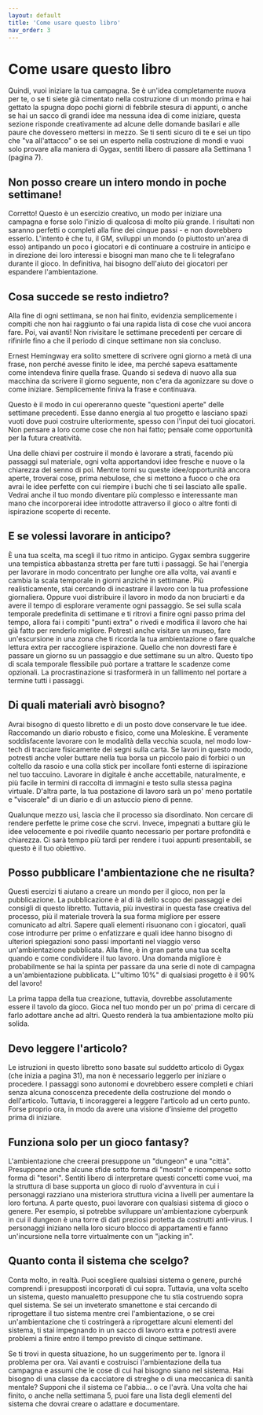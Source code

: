 ```yaml
---
layout: default
title: 'Come usare questo libro'
nav_order: 3
---
```

# Come usare questo libro
Quindi, vuoi iniziare la tua campagna. Se è un'idea completamente nuova per te, o se ti siete già cimentato nella costruzione di un mondo prima e hai gettato la spugna dopo pochi giorni di febbrile stesura di appunti, o anche se hai un sacco di grandi idee ma nessuna idea di come iniziare, questa sezione risponde creativamente ad alcune delle domande basilari e alle paure che dovessero mettersi in mezzo. Se ti senti sicuro di te e sei un tipo che "va all'attacco" o se sei un esperto nella costruzione di mondi e vuoi solo provare alla maniera di Gygax, sentiti libero di passare alla Settimana 1 (pagina 7).

## Non posso creare un intero mondo in poche settimane!
Corretto! Questo è un esercizio creativo, un modo per iniziare una campagna e forse solo l'inizio di qualcosa di molto più grande. I risultati non saranno perfetti o completi alla fine dei cinque passi - e non dovrebbero esserlo. L'intento è che tu, il GM, sviluppi un mondo (o piuttosto un'area di esso) antipando un poco i giocatori e di continuare a costruire in anticipo e in direzione dei loro interessi e bisogni man mano che te li telegrafano durante il gioco. In definitiva, hai bisogno dell'aiuto dei giocatori per espandere l'ambientazione.

## Cosa succede se resto indietro?
Alla fine di ogni settimana, se non hai finito, evidenzia semplicemente i compiti che non hai raggiunto o fai una rapida lista di cose che vuoi ancora fare. Poi, vai avanti! Non rivisitare le settimane precedenti per cercare di rifinirle fino a che il periodo di cinque settimane non sia concluso. 

Ernest Hemingway era solito smettere di scrivere ogni giorno a metà di una frase, non perché avesse finito le idee, ma perché sapeva esattamente come intendeva finire quella frase. Quando si sedeva di nuovo alla sua macchina da scrivere il giorno seguente, non c'era da agonizzare su dove o come iniziare. Semplicemente finiva la frase e continuava.

Questo è il modo in cui opereranno queste "questioni aperte" delle settimane precedenti. Esse danno energia al tuo progetto e lasciano spazi vuoti dove puoi costruire
ulteriormente, spesso con l'input dei tuoi giocatori. Non pensare a loro come cose che non hai fatto; pensale come opportunità per la futura creatività.

Una delle chiavi per costruire il mondo è lavorare a strati, facendo più passaggi sul materiale, ogni volta apportandovi idee fresche e nuove o la chiarezza del senno di poi. Mentre torni su queste idee/opportunità ancora aperte, troverai cose, prima nebulose, che si mettono a fuoco o che ora avrai le idee perfette con cui riempire i buchi che ti sei lasciato alle spalle. Vedrai anche il tuo mondo diventare più complesso e interessante man mano che incorporerai idee introdotte attraverso il gioco o altre fonti di ispirazione scoperte di recente.

## E se volessi lavorare in anticipo?
È una tua scelta, ma scegli il tuo ritmo in anticipo. Gygax sembra suggerire una tempistica abbastanza stretta per fare tutti i passaggi. Se hai l'energia per lavorare in modo concentrato per lunghe ore alla volta, vai avanti e cambia la scala temporale in giorni anziché in settimane. Più realisticamente, stai cercando di incastrare il lavoro con la tua professione giornaliera. Oppure vuoi distribuire il lavoro in modo da non bruciarti e da avere il tempo di esplorare veramente ogni passaggio. Se sei sulla scala temporale predefinita di settimane e ti ritrovi a finire ogni passo prima del tempo, allora fai i compiti "punti extra" o rivedi e modifica il lavoro che hai già fatto per renderlo migliore. Potresti anche visitare un museo, fare un'escursione in una zona che ti ricorda la tua ambientazione o fare qualche lettura extra per raccogliere ispirazione. Quello che non dovresti fare è passare un giorno su un passaggio e due settimane su un altro. Questo tipo di scala temporale flessibile può portare a trattare le scadenze come opzionali. La procrastinazione si trasformerà in un fallimento nel portare a termine tutti i passaggi. 

## Di quali materiali avrò bisogno?
Avrai bisogno di questo libretto e di un posto dove conservare le tue idee. Raccomando un diario robusto e fisico, come una Moleskine. È veramente soddisfacente lavorare con le modalità della vecchia scuola, nel modo low-tech di tracciare fisicamente dei segni sulla carta. Se lavori in questo modo, potresti anche voler buttare nella tua borsa un piccolo paio di forbici o un coltello da rasoio e una colla stick per incollare fonti esterne di ispirazione nel tuo taccuino. Lavorare in digitale è anche accettabile, naturalmente, e più facile in termini di raccolta di immagini e testo sulla stessa pagina virtuale. D'altra parte, la tua postazione di lavoro sarà un po' meno portatile e "viscerale" di un diario e di un astuccio pieno di penne.

Qualunque mezzo usi, lascia che il processo sia disordinato. Non cercare di rendere perfette le prime cose che scrvi. Invece, impegnati a buttare giù le idee velocemente e poi rivedile quanto necessario per portare profondità e chiarezza. Ci sarà tempo più tardi per rendere i tuoi appunti presentabili, se questo è il tuo obiettivo.

## Posso pubblicare l'ambientazione che ne risulta?
Questi esercizi ti aiutano a creare un mondo per il gioco, non per la pubblicazione. La pubblicazione è al di là dello scopo dei passaggi e dei consigli di questo libretto. Tuttavia, più investirai in questa fase creativa del processo, più il materiale troverà la sua forma migliore per essere comunicato ad altri. Sapere quali elementi risuonano con i giocatori, quali cose introdurre per prime o enfatizzare e quali idee hanno bisogno di ulteriori spiegazioni sono passi importanti nel viaggio verso un'ambientazione pubblicata. Alla fine, è in gran parte una tua scelta quando e come condividere il tuo lavoro. Una domanda migliore è probabilmente se hai la spinta per passare da una serie di note di campagna a un'ambientazione pubblicata. L'"ultimo 10%" di qualsiasi progetto è il 90% del lavoro!

La prima tappa della tua creazione, tuttavia, dovrebbe assolutamente essere il tavolo da gioco. Gioca nel tuo mondo per un po' prima di cercare di farlo adottare anche ad altri. Questo renderà la tua ambientazione molto più solida.

## Devo leggere l'articolo?
Le istruzioni in questo libretto sono basate sul suddetto articolo di Gygax (che inizia a pagina 31), ma non è necessario leggerlo per iniziare o procedere. I passaggi sono autonomi e dovrebbero essere completi e chiari senza alcuna conoscenza precedente della costruzione del mondo o dell'articolo. Tuttavia, ti incoraggerei a leggere l'articolo ad un certo punto. Forse proprio ora, in modo da avere una visione d'insieme del progetto prima di iniziare.

## Funziona solo per un gioco fantasy?
L'ambientazione che creerai presuppone un "dungeon" e una "città". Presuppone anche alcune sfide sotto forma di "mostri" e ricompense sotto forma di "tesori". Sentiti libero di interpretare questi concetti come vuoi, ma la struttura di base supporta un gioco di ruolo d'avventura in cui i personaggi razziano una misteriora struttura vicina a livelli per aumentare la loro fortuna. A parte questo, puoi lavorare con qualsiasi sistema di gioco o genere. Per esempio, si potrebbe sviluppare un'ambientazione cyberpunk in cui il dungeon è una torre di dati preziosi protetta da costrutti anti-virus. I personaggi iniziano nella loro sicuro blocco di appartamenti e fanno un'incursione nella torre virtualmente con un "jacking in". 

## Quanto conta il sistema che scelgo?
Conta molto, in realtà. Puoi scegliere qualsiasi sistema o genere, purché comprendi i presupposti incorporati di cui sopra. Tuttavia, una volta scelto un sistema, questo manualetto presuppone che tu stia costruendo sopra quel sistema. Se sei un inveterato smanettone e stai cercando di riprogettare il tuo sistema mentre crei l'ambientazione, o se crei un'ambientazione che ti costringerà a riprogettare alcuni elementi del sistema, ti stai impegnando in un sacco di lavoro extra e potresti avere problemi a finire entro il tempo previsto di cinque settimane.

Se ti trovi in questa situazione, ho un suggerimento per te. Ignora il problema per ora. Vai avanti e costruisci l'ambientazione della tua campagna e assumi che le cose di cui hai bisogno siano nel sistema. Hai bisogno di una classe da cacciatore di streghe o di una meccanica di sanità mentale? Supponi che il sistema ce l'abbia... o ce l'avrà. Una volta che hai finito, o anche nella settimana 5, puoi fare una lista degli elementi del sistema che dovrai creare o adattare e documentare.